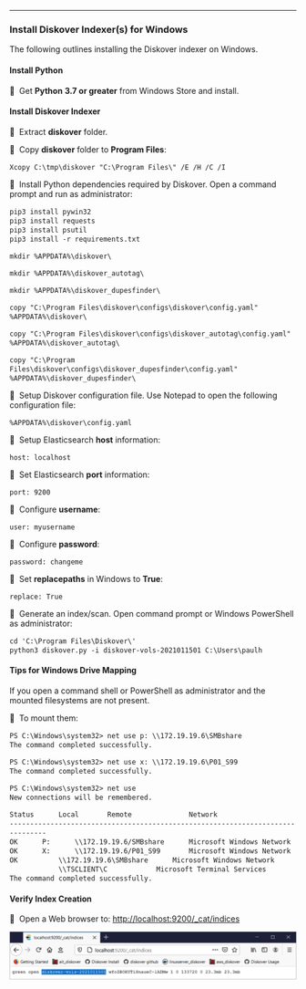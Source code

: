 ___
### Install Diskover Indexer(s) for Windows

The following outlines installing the Diskover indexer on Windows.

#### Install Python

🔴 &nbsp;Get **Python** **3.7 or greater** from Windows Store and install.

#### Install Diskover Indexer

🔴 &nbsp;Extract **diskover** folder.

🔴 &nbsp;Copy **diskover** folder to **Program Files**:

```
Xcopy C:\tmp\diskover "C:\Program Files\" /E /H /C /I
```

🔴 &nbsp;Install Python dependencies required by Diskover. Open a command prompt and run as administrator:

```
pip3 install pywin32
pip3 install requests
pip3 install psutil
pip3 install -r requirements.txt
```
```
mkdir %APPDATA%\diskover\
```
```
mkdir %APPDATA%\diskover_autotag\
```
```
mkdir %APPDATA%\diskover_dupesfinder\
```
```
copy "C:\Program Files\diskover\configs\diskover\config.yaml" %APPDATA%\diskover\
```
```
copy "C:\Program Files\diskover\configs\diskover_autotag\config.yaml" %APPDATA%\diskover_autotag\
```
```
copy "C:\Program Files\diskover\configs\diskover_dupesfinder\config.yaml" %APPDATA%\diskover_dupesfinder\
```

🔴 &nbsp;Setup Diskover configuration file. Use Notepad to open the following configuration file:

```
%APPDATA%\diskover\config.yaml
```

🔴 &nbsp;Setup Elasticsearch **host** information:

```
host: localhost
```

🔴 &nbsp;Set Elasticsearch **port** information:

```
port: 9200
```

🔴 &nbsp;Configure **username**:

```
user: myusername
```

🔴 &nbsp;Configure **password**:

```
password: changeme
```

🔴 &nbsp;Set **replacepaths** in Windows to **True**:

```
replace: True
```

🔴 &nbsp;Generate an index/scan. Open command prompt or Windows PowerShell as administrator:

```
cd 'C:\Program Files\Diskover\'
python3 diskover.py -i diskover-vols-2021011501 C:\Users\paulh
```

#### Tips for Windows Drive Mapping

If you open a command shell or PowerShell as administrator and the mounted filesystems are not present.

🔴 &nbsp;To mount them:

```
PS C:\Windows\system32> net use p: \\172.19.19.6\SMBshare
The command completed successfully.
```

```
PS C:\Windows\system32> net use x: \\172.19.19.6\P01_S99
The command completed successfully.
```

```
PS C:\Windows\system32> net use  
New connections will be remembered.
```

```
Status      Local      	Remote				Network
-------------------------------------------------------------------------------
OK	    P:		\\172.19.19.6/SMBshare		Microsoft Windows Network
OK	    X:		\\172.19.19.6/P01_S99		Microsoft Windows Network
OK			\\172.19.19.6\SMBshare		Microsoft Windows Network
			\\TSCLIENT\C			Microsoft Terminal Services
The command completed successfully.
```

#### Verify Index Creation

🔴 &nbsp;Open a Web browser to: <a href=“http://localhost:9200/_cat/indices”>http://localhost:9200/_cat/indices</a>

![Image: Verify Index Creation](images/image_indexers_install_for_windows_verify_index_creation.png)
